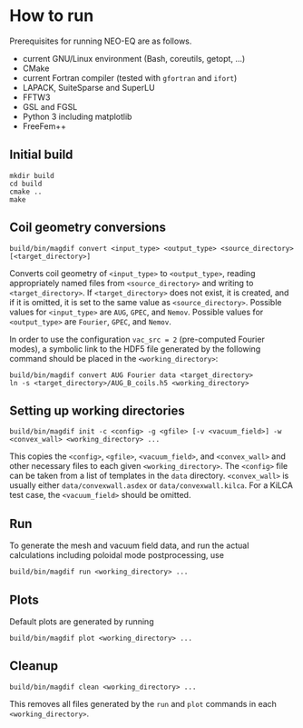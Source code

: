 # How to run

Prerequisites for running NEO-EQ are as follows.

-   current GNU/Linux environment (Bash, coreutils, getopt, ...)
-   CMake
-   current Fortran compiler (tested with `gfortran` and `ifort`)
-   LAPACK, SuiteSparse and SuperLU
-   FFTW3
-   GSL and FGSL
-   Python 3 including matplotlib
-   FreeFem++

## Initial build

    mkdir build
    cd build
    cmake ..
    make

## Coil geometry conversions

    build/bin/magdif convert <input_type> <output_type> <source_directory> [<target_directory>]

Converts coil geometry of `<input_type>` to `<output_type>`, reading appropriately named files from `<source_directory>` and writing to `<target_directory>`. If `<target_directory>` does not exist, it is created, and if it is omitted, it is set to the same value as `<source_directory>`. Possible values for `<input_type>` are `AUG`, `GPEC`, and `Nemov`. Possible values for `<output_type>` are `Fourier`, `GPEC`, and `Nemov`.

In order to use the configuration `vac_src = 2` (pre-computed Fourier modes), a symbolic link to the HDF5 file generated by the following command should be placed in the `<working_directory>`:

    build/bin/magdif convert AUG Fourier data <target_directory>
    ln -s <target_directory>/AUG_B_coils.h5 <working_directory>

## Setting up working directories

    build/bin/magdif init -c <config> -g <gfile> [-v <vacuum_field>] -w <convex_wall> <working_directory> ...

This copies the `<config>`, `<gfile>`, `<vacuum_field>`, and
`<convex_wall>` and other necessary files to each given
`<working_directory>`. The `<config>` file can be taken from a list of
templates in the `data` directory. `<convex_wall>` is usually either
`data/convexwall.asdex` or `data/convexwall.kilca`. For a KiLCA test
case, the `<vacuum_field>` should be omitted.

## Run

To generate the mesh and vacuum field data, and run the actual calculations including poloidal mode postprocessing, use

    build/bin/magdif run <working_directory> ...

## Plots

Default plots are generated by running

    build/bin/magdif plot <working_directory> ...

## Cleanup

    build/bin/magdif clean <working_directory> ...

This removes all files generated by the `run` and `plot` commands in each `<working_directory>`.

